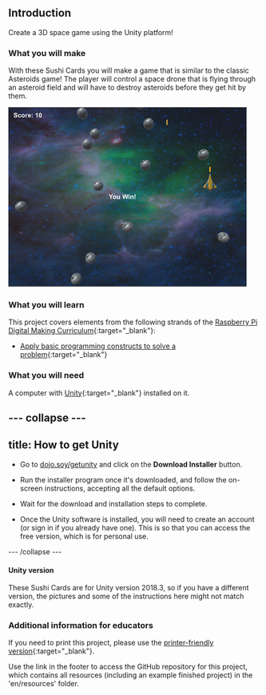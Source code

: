 ## Introduction

Create a 3D space game using the Unity platform!

### What you will make

With these Sushi Cards you will make a game that is similar to the classic Asteroids game! The player will control a space drone that is flying through an asteroid field and will have to destroy asteroids before they get hit by them. 

![](images/FinishedGame.png)

### What you will learn

This project covers elements from the following strands of the [Raspberry Pi Digital Making Curriculum](http://rpf.io/curriculum){:target="_blank"}:

- [Apply basic programming constructs to solve a problem](https://curriculum.raspberrypi.org/programming/builder/){:target="_blank"}

### What you will need

A computer with [Unity](https://unity3d.com/){:target="_blank"} installed on it.

--- collapse ---
---
title: How to get Unity
---

- Go to [dojo.soy/getunity](http://dojo.soy/getunity) and click on the **Download Installer** button.

- Run the installer program once it's downloaded, and follow the on-screen instructions, accepting all the default options.

- Wait for the download and installation steps to complete.

- Once the Unity software is installed, you will need to create an account (or sign in if you already have one). This is so that you can access the free version, which is for personal use.

--- /collapse ---

#### Unity version

These Sushi Cards are for Unity version 2018.3, so if you have a different version, the pictures and some of the instructions here might not match exactly.


### Additional information for educators
If you need to print this project, please use the [printer-friendly version](https://projects.raspberrypi.org/en/projects/cd-intermediate-unity-sushi/print){:target="_blank"}.

Use the link in the footer to access the GitHub repository for this project, which contains all resources (including an example finished project) in the 'en/resources' folder.